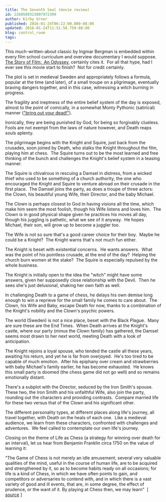 ```yaml
---
title: The Seventh Seal (movie review)
id: 2260589323007972399
author: Kirby Urner
published: 2016-01-24T06:22:00.000-08:00
updated: 2016-01-24T11:51:58.759-08:00
blog: control_room
tags: 
---
```


This much-written-about classic by Ingmar Bergman is embedded within every film school curriculum and overview documentary I would suppose.  [The Story of Film:  An Odyssey](http://worldgame.blogspot.com/2012/08/the-story-of-file-odyssey-movie-review.html), certainly cites it.  For all that hype, had I ever see this movie start to finish?  Not for credit certainly.

The plot is set in medieval Sweden and appropriately follows a formula, popular at the time (and later), of a small troupe on a pilgrimage, eventually braving dangers together, and in this case, witnessing a witch burning in progress.

The fragility and ineptness of the entire belief system of the day is exposed, almost to the point of comically, in a somewhat Monty Pythonic (satirical) manner (["bring out your dead!"](https://youtu.be/GU0d8kpybVg)).

Ironically, they are being punished by God, for being so forgivably clueless.  Fools are not exempt from the laws of nature however, and Death reaps souls aplenty.

The pilgrimage begins with the Knight and Squire, just back from the crusades, soon joined by Death, who stalks the Knight throughout the film, playing him at chess.  The Squire turns out to be the most learned and free thinking of the bunch and challenges the Knight's belief system in a teasing manner.

The Squire is chivalrous in rescuing a Damsel in distress, from a wicked thief who used to be something of a church authority, the one who encouraged the Knight and Squire to venture abroad on their crusade in the first place.  The Damsel joins the party, as does a troupe of three actors:  the Clown, his beautiful young Wife, their Director, and the baby Michael.

The Clown is perhaps closest to God in having visions all the time, which make him seem the most foolish, though his Wife listens and loves him.  The Clown is in good physical shape given he practices his moves all day, though his juggling is pathetic, what we see of it anyway.  He hopes Michael, their son, will grow up to become a juggler too.

The Wife is not so sure that's a good career choice for their boy.  Maybe he could be a Knight?  The Knight warns that's not much fun either.

The Knight is beset with existential concerns.  He wants answers.  What was the point of his pointless crusade, at the end of the day?  Helping the church burn women at the stake?  The Squire is especially repulsed by the whole business.

The Knight is initially open to the idea the "witch" might have some answers, given her supposedly close relationship with the Devil.  Then he sees she's just delusional, shaking her own faith as well.

In challenging Death to a game of chess, he delays his own demise long enough to win a reprieve for the small family he comes to care about.  The Clown, his Wife and Baby, escape Death for now, thanks to a combination of the Knight's nobility and the Clown's psychic powers.

The world (Sweden) is not a nice place, beset with the Black Plague.  Many are sure these are the End Times.  When Death arrives at the Knight's castle, where our party (minus the Clown family) has gathered, the Damsel seems most drawn to her next world, meeting Death with a look of anticipation.

The Knight rejoins a loyal spouse, who tended the castle all these years, awaiting his return, and yet he is far from overjoyed.  He's too tired to be capable of much emotion.  After his epiphany over cream and strawberries with baby Michael's family earlier, he has become exhausted.  He knows this small party is doomed (the chess game did not go well) and so remains emotionally distant.

There's a subplot with the Director, seduced by the Iron Smith's spouse.  These two, the Iron Smith and his unfaithful Wife, also join the party, rounding out the characters and providing contrasts.  Compare married life for these two versus that of the Clown and his significant other.

The different personality types, at different places along life's journey, all travel together, with Death on the heals of each one.  Like a medieval  audience, we learn from these characters, confronted with challenges and adventures.  We feel called to contemplate our own life's journey.

Closing on the theme of Life as Chess (a strategy for winning over death for an interval), let us hear from Benjamin Franklin circa 1750 on the value of learning it: 

“The Game of Chess is not merely an idle amusement; several very 
valuable qualities of the mind, useful in the course of human life, are 
to be acquired and strengthened by it, so as to become habits ready on 
all occasions; for life is a kind of Chess, in which we have often 
points to gain, and competitors or adversaries to contend with, and in 
which there is a vast variety of good and ill events, that are, in some 
degree, the effect of prudence, or the want of it. By playing at Chess 
then, we may learn”  [ [source](https://diceygoblin.com/blog/the-full-history-of-board-games/) ]